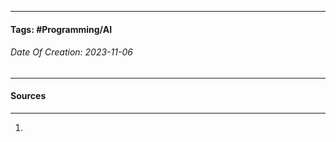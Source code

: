 __________________________________________________________________________
#### **Tags:** #Programming/AI 
###### *Date Of Creation: 2023-11-06*
__________________________________________________________________________


#### Sources
__________________________________________________________________________
1. 
